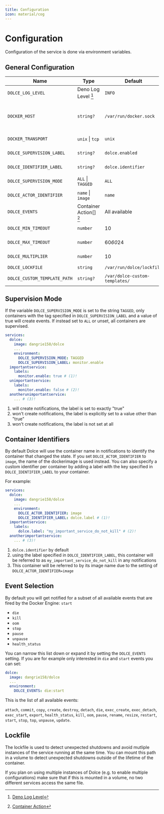 ```yaml
---
title: Configuration
icon: material/cog
---
```


# Configuration

Configuration of the service is done via environment variables.

## General Configuration

| Name                         | Type                    | Default                        | Description                                                                          |
| ---------------------------- | ----------------------- | ------------------------------ | ------------------------------------------------------------------------------------ |
| `DOLCE_LOG_LEVEL`            | Deno Log Level [^1]     | `INFO`                         | Loglevel of the service                                                              |
| `DOCKER_HOST`                | `string?`               | `/var/run/docker.sock`         | Path to the docker socket or an `ip:port`-pair when used with `DOCKER_TRANSPORT=tcp` |
| `DOCKER_TRANSPORT`           | `unix` \| `tcp`         | `unix`                         | Transport used to talk to docker                                                     |
| `DOLCE_SUPERVISION_LABEL`    | `string?`               | `dolce.enabled`                | See [Supervision Mode](#supervision-mode)                                            |
| `DOLCE_IDENTIFIER_LABEL`     | `string?`               | `dolce.identifier`             | See [Container Identifiers](#container-identifiers)                                  |
| `DOLCE_SUPERVISION_MODE`     | `ALL` \| `TAGGED`       | `ALL`                          | See [Supervision Mode](#supervision-mode)                                            |
| `DOLCE_ACTOR_IDENTIFIER`     | `name` \| `image`       | `name`                         | See [Container Identifiers](#container-identifiers)                                  |
| `DOLCE_EVENTS`               | Container Action[] [^2] | All available                  | See [Event Selection](#event-selection)                                              |
| `DOLCE_MIN_TIMEOUT`          | `number`                | 10                             | See [Notification Backoff](./advanced/notification-backoff.md)                       |
| `DOLCE_MAX_TIMEOUT`          | `number`                | 60*60*24                       | See [Notification Backoff](./advanced/notification-backoff.md)                       |
| `DOLCE_MULTIPLIER`           | `number`                | 10                             | See [Notification Backoff](./advanced/notification-backoff.md)                       |
| `DOLCE_LOCKFILE`             | `string`                | `/var/run/dolce/lockfile`      | See [Lockfile](#lockfile)                                                            |
| `DOLCE_CUSTOM_TEMPLATE_PATH` | `string?`               | `/var/dolce-custom-templates/` | See [Custom Templates](./advanced/custom-templates.md)                               |

[^1]: [Deno Log Level](https://deno.land/std@0.202.0/log/mod.ts?s=LogLevels)

[^2]: [Container Action](https://docs.docker.com/engine/api/v1.27/#tag/System/operation/SystemEvents)

## Supervision Mode

If the variable `DOLCE_SUPERVISION_MODE` is set to the string `TAGGED`, only containers with the tag specified in
`DOLCE_SUPERVISION_LABEL` and a value of true will create events. If instead set to `ALL` or unset, all containers are
supervised.

```yaml title="Example using DOLCE_SUPERVISION_MODE=TAGGED"
services:
  dolce:
    image: dangrie158/dolce
    ...
    environment:
      DOLCE_SUPERVISION_MODE: TAGGED
      DOLCE_SUPERVISION_LABEL: monitor.enable
  importantservice:
    labels:
      monitor.enable: true # (1)!
  unimportantservice:
    labels:
      monitor.enable: false # (2)!
  anotherunimportantservice:
    ... # (3)!
```

1. will create notifications, the label is set to exactly "true"
2. won't create notifications, the label is explicitly set to a value other than "true"
3. won't create notifications, the label is not set at all

## Container Identifiers

By default Dolce will use the container name in notifications to identify the container that changed the state. If you
set `DOLCE_ACTOR_IDENTIFIER` to `image`, the name of the dockerimage is used instead. You can also specify a custom
identifier per container by adding a label with the key specified in `DOLCE_IDENTIFIER_LABEL` to your container.

For example:

```yaml title="Example using DOLCE_ACTOR_IDENTIFIER=image and a custom DOLCE_IDENTIFIER_LABEL"
services:
  dolce:
    image: dangrie158/dolce
    ...
    environment:
      DOLCE_ACTOR_IDENTIFIER: image
      DOLCE_IDENTIFIER_LABEL: dolce.label # (1)!
  importantservice:
    labels:
      dolce.label: "my_important_service_do_not_kill" # (2)!
  anotherimportantservice:
    ... # (3)!
```

1. `dolce.identifier` by default
2. using the label specified in `DOLCE_IDENTIFIER_LABEL`, this container will be referred to as
   `my_important_service_do_not_kill` in any notifications
3. This container will be referred to by its image name due to the setting of `DOLCE_ACTOR_IDENTIFIER=image`

## Event Selection

By default you will get notified for a subset of all available events that are fired by the Docker Engine: `start`

- `die`
- `kill`
- `oom`
- `stop`
- `pause`
- `unpause`
- `health_status`

You can narrow this list down or expand it by setting the `DOLCE_EVENTS` setting. If you are for example only interested
in `die` and `start` events you can set:

```yaml
dolce:
  image: dangrie158/dolce
  ...
  environment:
    DOLCE_EVENTS: die:start
```

This is the list of all available events:

`attach`, `commit`, `copy`, `create`, `destroy`, `detach`, `die`, `exec_create`, `exec_detach`, `exec_start`, `export`,
`health_status`, `kill`, `oom`, `pause`, `rename`, `resize`, `restart`, `start`, `stop`, `top`, `unpause`, `update`.

## Lockfile

The lockfile is used to detect unexpected shutdowns and avoid mutliple instances of the service running at the same
time. You can mount this path in a volume to detect unexpected shutdowns outside of the lifetime of the container.

If you plan on using multiple instances of Dolce (e.g. to enable multiple configurations) make sure that if this is
mounted in a volume, no two different services access the same file.
